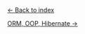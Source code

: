 

[<- Back to index](https://github.com/rburade21/study)


[ORM, OOP, Hibernate ->](https://github.com/rburade21/study/blob/master/orm_aop_hibernate.md)

